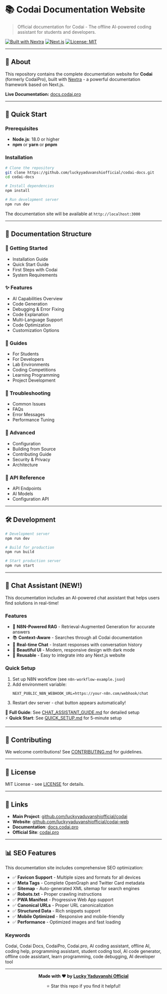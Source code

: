# 📚 Codai Documentation Website

> Official documentation for Codai - The offline AI-powered coding assistant for students and developers.

[![Built with Nextra](https://img.shields.io/badge/Built%20with-Nextra-blue)](https://nextra.site)
[![Next.js](https://img.shields.io/badge/Next.js-16.0-black)](https://nextjs.org)
[![License: MIT](https://img.shields.io/badge/License-MIT-yellow.svg)](https://opensource.org/licenses/MIT)

---

## 🌟 About

This repository contains the complete documentation website for **Codai** (formerly CodaiPro), built with [Nextra](https://nextra.site) - a powerful documentation framework based on Next.js.

**Live Documentation:** [docs.codai.pro](https://docs.codai.pro)

---

## 🚀 Quick Start

### Prerequisites

- **Node.js**: 18.0 or higher
- **npm** or **yarn** or **pnpm**

### Installation

```bash
# Clone the repository
git clone https://github.com/luckyyaduvanshiofficial/codai-docs.git
cd codai-docs

# Install dependencies
npm install

# Run development server
npm run dev
```

The documentation site will be available at `http://localhost:3000`

---

## 📝 Documentation Structure

### 🚀 Getting Started
- Installation Guide
- Quick Start Guide  
- First Steps with Codai
- System Requirements

### ✨ Features
- AI Capabilities Overview
- Code Generation
- Debugging & Error Fixing
- Code Explanation
- Multi-Language Support
- Code Optimization
- Customization Options

### 📖 Guides  
- For Students
- For Developers
- Lab Environments
- Coding Competitions
- Learning Programming
- Project Development

### 🐛 Troubleshooting
- Common Issues
- FAQs
- Error Messages
- Performance Tuning

### 🔧 Advanced
- Configuration
- Building from Source
- Contributing Guide
- Security & Privacy
- Architecture

### 📡 API Reference
- API Endpoints
- AI Models
- Configuration API

---

## 🛠️ Development

```bash
# Development server
npm run dev

# Build for production
npm run build

# Start production server  
npm run start
```

---

## 💬 Chat Assistant (NEW!)

This documentation includes an AI-powered chat assistant that helps users find solutions in real-time!

### Features
- 🤖 **N8N-Powered RAG** - Retrieval-Augmented Generation for accurate answers
- 📚 **Context-Aware** - Searches through all Codai documentation
- 💬 **Real-time Chat** - Instant responses with conversation history
- 🎨 **Beautiful UI** - Modern, responsive design with dark mode
- 🔄 **Reusable** - Easy to integrate into any Next.js website

### Quick Setup
1. Set up N8N workflow (see `n8n-workflow-example.json`)
2. Add environment variable:
   ```env
   NEXT_PUBLIC_N8N_WEBHOOK_URL=https://your-n8n.com/webhook/chat
   ```
3. Restart dev server - chat button appears automatically!

📖 **Full Guide**: See [CHAT_ASSISTANT_GUIDE.md](CHAT_ASSISTANT_GUIDE.md) for detailed setup  
⚡ **Quick Start**: See [QUICK_SETUP.md](QUICK_SETUP.md) for 5-minute setup

---

## 🤝 Contributing

We welcome contributions! See [CONTRIBUTING.md](CONTRIBUTING.md) for guidelines.

---

## 📄 License

MIT License - see [LICENSE](LICENSE) for details.

---

## 🔗 Links

- **Main Project**: [github.com/luckyyaduvanshiofficial/codai](https://github.com/luckyyaduvanshiofficial/codai)
- **Website**: [github.com/luckyyaduvanshiofficial/codai-web](https://github.com/luckyyaduvanshiofficial/codai-web)
- **Documentation**: [docs.codai.pro](https://docs.codai.pro)
- **Official Site**: [codai.pro](https://codai.pro)

---

## 📊 SEO Features

This documentation site includes comprehensive SEO optimization:

- ✅ **Favicon Support** - Multiple sizes and formats for all devices
- ✅ **Meta Tags** - Complete OpenGraph and Twitter Card metadata
- ✅ **Sitemap** - Auto-generated XML sitemap for search engines
- ✅ **Robots.txt** - Proper crawling instructions
- ✅ **PWA Manifest** - Progressive Web App support
- ✅ **Canonical URLs** - Proper URL canonicalization
- ✅ **Structured Data** - Rich snippets support
- ✅ **Mobile Optimized** - Responsive and mobile-friendly
- ✅ **Performance** - Optimized images and fast loading

### Keywords
Codai, Codai Docs, CodaiPro, Codai.pro, AI coding assistant, offline AI, coding help, programming assistant, student coding tool, AI code generator, offline code assistant, learn programming, code debugging, AI developer tool

---

<div align="center">

**Made with ❤️ by [Lucky Yaduvanshi Official](https://luckyyaduvanshiofficial.github.io)**

⭐ Star this repo if you find it helpful!

</div>

